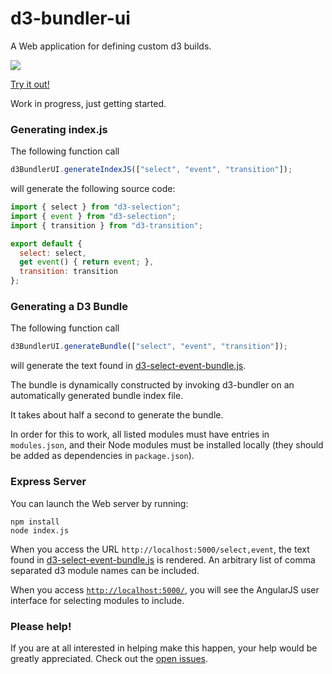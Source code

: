 # d3-bundler-ui
A Web application for defining custom d3 builds.

[![](http://curran.github.io/images/d3-bundler-ui/prototype.png)](https://dry-tundra-5462.herokuapp.com/)

[Try it out!](https://dry-tundra-5462.herokuapp.com/)

Work in progress, just getting started.

### Generating index.js

The following function call

```javascript
d3BundlerUI.generateIndexJS(["select", "event", "transition"]);
```

will generate the following source code:

```javascript
import { select } from "d3-selection";
import { event } from "d3-selection";
import { transition } from "d3-transition";

export default {
  select: select,
  get event() { return event; },
  transition: transition
};
```

### Generating a D3 Bundle

The following function call

```javascript
d3BundlerUI.generateBundle(["select", "event", "transition"]);
```

will generate the text found in [d3-select-event-bundle.js](https://github.com/curran/d3-bundler-ui/blob/master/d3-select-event-bundle.js).

The bundle is dynamically constructed by invoking d3-bundler on an automatically generated bundle index file.

It takes about half a second to generate the bundle.

In order for this to work, all listed modules must have entries in `modules.json`, and their Node modules must be installed locally (they should be added as dependencies in `package.json`).

### Express Server

You can launch the Web server by running:

```
npm install
node index.js
```

When you access the URL `http://localhost:5000/select,event`, the text found in [d3-select-event-bundle.js](https://github.com/curran/d3-bundler-ui/blob/master/d3-select-event-bundle.js) is rendered. An arbitrary list of comma separated d3 module names can be included.

When you access [`http://localhost:5000/`](http://localhost:5000/), you will see the AngularJS user interface for selecting modules to include.

### Please help!
If you are at all interested in helping make this happen, your help would be greatly appreciated. Check out the [open issues](https://github.com/curran/d3-bundler-ui/issues).
